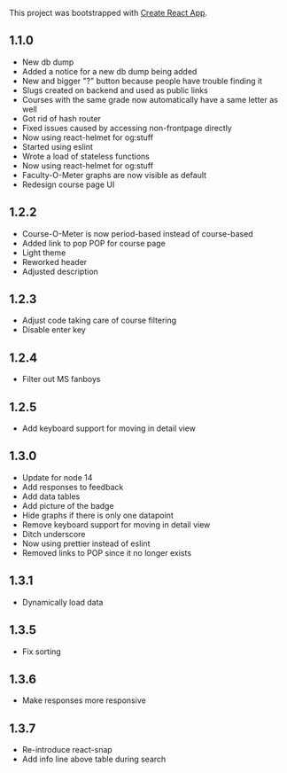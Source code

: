 This project was bootstrapped with [Create React App](https://github.com/facebook/create-react-app).

## 1.1.0
- New db dump
- Added a notice for a new db dump being added
- New and bigger "?" button because people have trouble finding it
- Slugs created on backend and used as public links
- Courses with the same grade now automatically have a same letter as well
- Got rid of hash router
- Fixed issues caused by accessing non-frontpage directly
- Now using react-helmet for og:stuff
- Started using eslint
- Wrote a load of stateless functions
- Now using react-helmet for og:stuff
- Faculty-O-Meter graphs are now visible as default
- Redesign course page UI

## 1.2.2
- Course-O-Meter is now period-based instead of course-based
- Added link to pop POP for course page
- Light theme
- Reworked header
- Adjusted description

## 1.2.3
- Adjust code taking care of course filtering
- Disable enter key

## 1.2.4
- Filter out MS fanboys

## 1.2.5
- Add keyboard support for moving in detail view

## 1.3.0
- Update for node 14
- Add responses to feedback
- Add data tables
- Add picture of the badge
- Hide graphs if there is only one datapoint
- Remove keyboard support for moving in detail view
- Ditch underscore
- Now using prettier instead of eslint
- Removed links to POP since it no longer exists

## 1.3.1
- Dynamically load data

## 1.3.5
- Fix sorting

## 1.3.6
- Make responses more responsive

## 1.3.7
- Re-introduce react-snap
- Add info line above table during search
